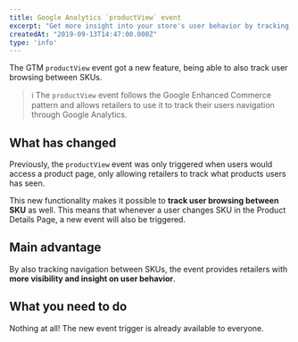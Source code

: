 ```yaml
---
title: Google Analytics `productView` event
excerpt: "Get more insight into your store's user behavior by tracking their navigation between SKUs."
createdAt: "2019-09-13T14:47:00.000Z"
type: 'info'
---
```

The GTM `productView` event got a new feature, being able to also track user browsing between SKUs. 

> ℹ️ The `productView` event follows the Google Enhanced Commerce pattern and allows retailers to use it to track their users navigation through Google Analytics.

## What has changed 

Previously, the `productView` event was only triggered when users would access a product page, only allowing retailers to track what products users has seen.

This new functionality makes it possible to **track user browsing between SKU** as well. This means that whenever a user changes SKU in the Product Details Page, a new event will also be triggered.

## Main advantage 

By also tracking navigation between SKUs, the event provides retailers with **more visibility and insight on user behavior**.

## What you need to do

Nothing at all! The new event trigger is already available to everyone.
